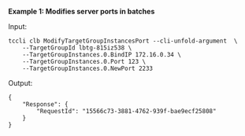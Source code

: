 **Example 1: Modifies server ports in batches**



Input: 

```
tccli clb ModifyTargetGroupInstancesPort --cli-unfold-argument  \
    --TargetGroupId lbtg-815iz538 \
    --TargetGroupInstances.0.BindIP 172.16.0.34 \
    --TargetGroupInstances.0.Port 123 \
    --TargetGroupInstances.0.NewPort 2233
```

Output: 
```
{
    "Response": {
        "RequestId": "15566c73-3881-4762-939f-bae9ecf25808"
    }
}
```

